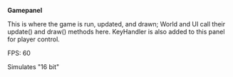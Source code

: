 __Gamepanel__

This is where the game is run, updated, and drawn; World and UI call their update() and draw() methods here. 
KeyHandler is also added to this panel for player control.

FPS: 60

Simulates "16 bit"
